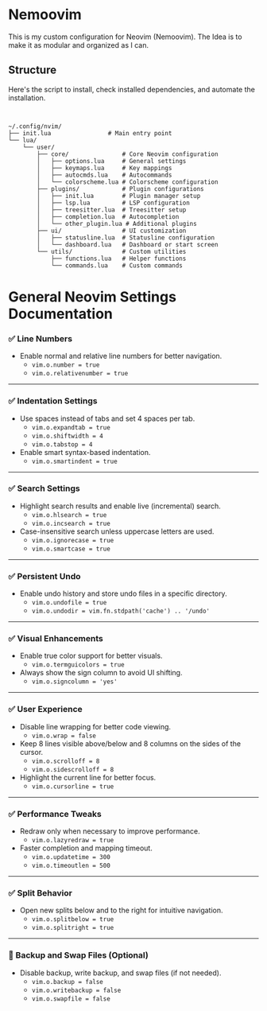 # Nemoovim

This is my custom configuration for Neovim (Nemoovim). The Idea is to make it as modular and organized as I can.

## Structure

Here's the script to install, check installed dependencies, and automate the installation.

```bash 

```
```

~/.config/nvim/
├── init.lua                # Main entry point
└── lua/
    └── user/
        ├── core/               # Core Neovim configuration
        │   ├── options.lua     # General settings
        │   ├── keymaps.lua     # Key mappings
        │   ├── autocmds.lua    # Autocommands
        │   └── colorscheme.lua # Colorscheme configuration
        ├── plugins/            # Plugin configurations
        │   ├── init.lua        # Plugin manager setup
        │   ├── lsp.lua         # LSP configuration
        │   ├── treesitter.lua  # Treesitter setup
        │   ├── completion.lua  # Autocompletion
        │   └── other_plugin.lua # Additional plugins
        ├── ui/                 # UI customization
        │   ├── statusline.lua  # Statusline configuration
        │   └── dashboard.lua   # Dashboard or start screen
        └── utils/              # Custom utilities
            ├── functions.lua   # Helper functions
            └── commands.lua    # Custom commands
```



# General Neovim Settings Documentation

### ✅ Line Numbers
- Enable normal and relative line numbers for better navigation.
  - `vim.o.number = true`
  - `vim.o.relativenumber = true`

---

### ✅ Indentation Settings
- Use spaces instead of tabs and set 4 spaces per tab.
  - `vim.o.expandtab = true`
  - `vim.o.shiftwidth = 4`
  - `vim.o.tabstop = 4`
- Enable smart syntax-based indentation.
  - `vim.o.smartindent = true`

---

### ✅ Search Settings
- Highlight search results and enable live (incremental) search.
  - `vim.o.hlsearch = true`
  - `vim.o.incsearch = true`
- Case-insensitive search unless uppercase letters are used.
  - `vim.o.ignorecase = true`
  - `vim.o.smartcase = true`

---

### ✅ Persistent Undo
- Enable undo history and store undo files in a specific directory.
  - `vim.o.undofile = true`
  - `vim.o.undodir = vim.fn.stdpath('cache') .. '/undo'`

---

### ✅ Visual Enhancements
- Enable true color support for better visuals.
  - `vim.o.termguicolors = true`
- Always show the sign column to avoid UI shifting.
  - `vim.o.signcolumn = 'yes'`

---

### ✅ User Experience
- Disable line wrapping for better code viewing.
  - `vim.o.wrap = false`
- Keep 8 lines visible above/below and 8 columns on the sides of the cursor.
  - `vim.o.scrolloff = 8`
  - `vim.o.sidescrolloff = 8`
- Highlight the current line for better focus.
  - `vim.o.cursorline = true`

---

### ✅ Performance Tweaks
- Redraw only when necessary to improve performance.
  - `vim.o.lazyredraw = true`
- Faster completion and mapping timeout.
  - `vim.o.updatetime = 300`
  - `vim.o.timeoutlen = 500`

---

### ✅ Split Behavior
- Open new splits below and to the right for intuitive navigation.
  - `vim.o.splitbelow = true`
  - `vim.o.splitright = true`

---

### 🚫 Backup and Swap Files (Optional)
- Disable backup, write backup, and swap files (if not needed).
  - `vim.o.backup = false`
  - `vim.o.writebackup = false`
  - `vim.o.swapfile = false`

